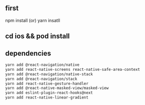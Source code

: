 ## first 
npm install (or) yarn insatll

## cd ios && pod install

## dependencies
````bash
yarn add @react-navigation/native
yarn add react-native-screens react-native-safe-area-context
yarn add @react-navigation/native-stack
yarn add @react-navigation/stack
yarn add react-native-gesture-handler
yarn add @react-native-masked-view/masked-view
yarn add eslint-plugin-react-hooks@next
yarn add react-native-linear-gradient
````